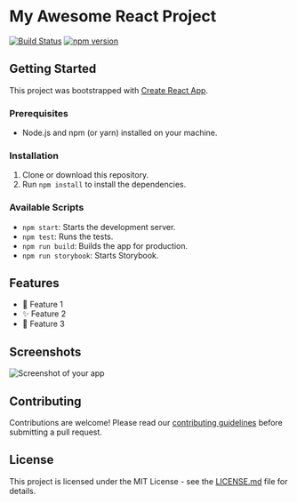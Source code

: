 # My Awesome React Project

[![Build Status](https://travis-ci.org/your-username/your-repo.svg?branch=master)](https://travis-ci.org/your-username/your-repo)
[![npm version](https://badge.fury.io/js/your-package-name.svg)](https://badge.fury.io/js/your-package-name)

## Getting Started

This project was bootstrapped with [Create React App](https://github.com/facebook/create-react-app).

### Prerequisites

- Node.js and npm (or yarn) installed on your machine.

### Installation

1. Clone or download this repository.
2. Run `npm install` to install the dependencies.

### Available Scripts

- `npm start`: Starts the development server.
- `npm test`: Runs the tests.
- `npm run build`: Builds the app for production.
- `npm run storybook`: Starts Storybook.

## Features

- :rocket: Feature 1
- :sparkles: Feature 2
- :tada: Feature 3

## Screenshots

![Screenshot of your app](path/to/screenshot.png)

## Contributing

Contributions are welcome! Please read our [contributing guidelines](./CONTRIBUTING.md) before submitting a pull request.

## License

This project is licensed under the MIT License - see the [LICENSE.md](./LICENSE.md) file for details.
